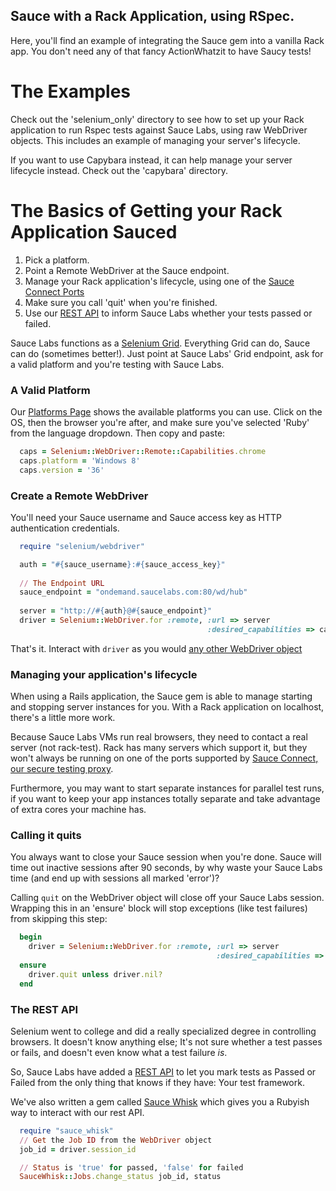 Sauce with a Rack Application, using RSpec.
-------------------------------------------

Here, you'll find an example of integrating the Sauce gem into a vanilla Rack app.  You don't need any of that fancy ActionWhatzit to have Saucy tests!

The Examples
============
Check out the 'selenium_only' directory to see how to set up your Rack application to run Rspec tests against Sauce Labs, using raw WebDriver objects.  This includes an example of managing your server's lifecycle.

If you want to use Capybara instead, it can help manage your server lifecycle instead.  Check out the 'capybara' directory.

The Basics of Getting your Rack Application Sauced
==================================================

1. Pick a platform.
2. Point a Remote WebDriver at the Sauce endpoint.
3. Manage your Rack application's lifecycle, using one of the [Sauce Connect Ports](https://docs.saucelabs.com/reference/sauce-connect/#can-i-access-applications-on-localhost-)
4. Make sure you call 'quit' when you're finished.
5. Use our [REST API](https://docs.saucelabs.com/reference/rest-api/) to inform Sauce Labs whether your tests passed or failed.

Sauce Labs functions as a [Selenium Grid](https://code.google.com/p/selenium/wiki/Grid2).  Everything Grid can do, Sauce can do (sometimes better!).  Just point at Sauce Labs' Grid endpoint, ask for a valid platform and you're testing with Sauce Labs.

### A Valid Platform
Our [Platforms Page](http://www.saucelabs.com/platforms) shows the available platforms you can use.  Click on the OS, then the browser you're after, and make sure you've selected 'Ruby' from the language dropdown.  Then copy and paste:

```ruby
  caps = Selenium::WebDriver::Remote::Capabilities.chrome
  caps.platform = 'Windows 8'
  caps.version = '36'
```

### Create a Remote WebDriver

You'll need your Sauce username and Sauce access key as HTTP authentication credentials.

```ruby
  require "selenium/webdriver"

  auth = "#{sauce_username}:#{sauce_access_key}"
  
  // The Endpoint URL
  sauce_endpoint = "ondemand.saucelabs.com:80/wd/hub"
  
  server = "http://#{auth}@#{sauce_endpoint}"
  driver = Selenium::WebDriver.for :remote, :url => server
                                            :desired_capabilities => caps
```
That's it.  Interact with `driver` as you would [any other WebDriver object](https://code.google.com/p/selenium/wiki/RubyBindings)

### Managing your application's lifecycle
When using a Rails application, the Sauce gem is able to manage starting and stopping server instances for you.  With a Rack application on localhost, there's a little more work.

Because Sauce Labs VMs run real browsers, they need to contact a real server (not rack-test).  Rack has many servers which support it, but they won't always be running on one of the ports supported by [Sauce Connect, our secure testing proxy](https://docs.saucelabs.com/reference/sauce-connect/#can-i-access-applications-on-localhost-).

Furthermore, you may want to start separate instances for parallel test runs, if you want to keep your app instances totally separate and take advantage of extra cores your machine has.

### Calling it quits
You always want to close your Sauce session when you're done.  Sauce will time out inactive sessions after 90 seconds, by why waste your Sauce Labs time (and end up with sessions all marked 'error')?

Calling `quit` on the WebDriver object will close off your Sauce Labs session.  Wrapping this in an 'ensure' block will stop exceptions (like test failures) from skipping this step:

```ruby
  begin
    driver = Selenium::WebDriver.for :remote, :url => server
                                              :desired_capabilities => caps
  ensure
    driver.quit unless driver.nil?
  end
```

### The REST API
Selenium went to college and did a really specialized degree in controlling browsers.  It doesn't know anything else;  It's not sure whether a test passes or fails, and doesn't even know what a test failure *is*.

So, Sauce Labs have added a [REST API](https://docs.saucelabs.com/reference/rest-api/) to let you mark tests as Passed or Failed from the only thing that knows if they have:  Your test framework.

We've also written a gem called [Sauce Whisk](https://github.com/saucelabs/sauce_whisk) which gives you a Rubyish way to interact with our rest API.

```ruby
  require "sauce_whisk"
  // Get the Job ID from the WebDriver object
  job_id = driver.session_id

  // Status is 'true' for passed, 'false' for failed
  SauceWhisk::Jobs.change_status job_id, status
```